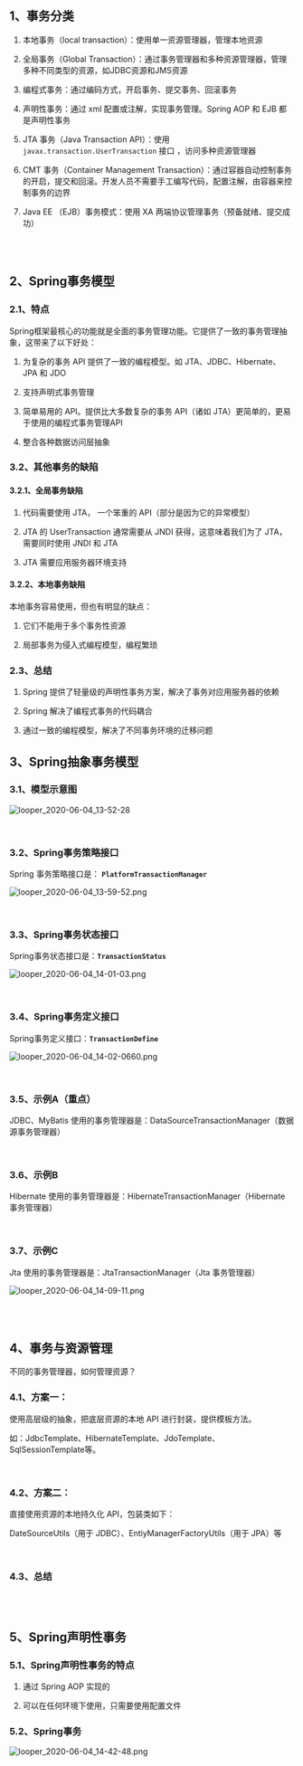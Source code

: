 ## 1、事务分类

1. 本地事务（local transaction）：使用单一资源管理器，管理本地资源

2. 全局事务（Global Transaction）：通过事务管理器和多种资源管理器，管理多种不同类型的资源，如JDBC资源和JMS资源

3. 编程式事务：通过编码方式，开启事务、提交事务、回滚事务

4. 声明性事务：通过 xml 配置或注解，实现事务管理。Spring AOP 和 EJB 都是声明性事务

5. JTA 事务（Java Transaction API）：使用 `javax.transaction.UserTransaction` 接口 ，访问多种资源管理器  

6. CMT 事务（Container Management Transaction）：通过容器自动控制事务的开启，提交和回滚。开发人员不需要手工编写代码，配置注解，由容器来控制事务的边界

7. Java EE （EJB）事务模式：使用 XA 两端协议管理事务（预备就绪、提交成功）

<br>

<br>

## 2、Spring事务模型

### 2.1、特点

Spring框架最核心的功能就是全面的事务管理功能。它提供了一致的事务管理抽象，这带来了以下好处：

1. 为复杂的事务 API 提供了一致的编程模型。如 JTA、JDBC、Hibernate、JPA 和 JDO

2. 支持声明式事务管理

3. 简单易用的 API。提供比大多数复杂的事务 API（诸如 JTA）更简单的，更易于使用的编程式事务管理API

4. 整合各种数据访问层抽象



### 3.2、其他事务的缺陷

#### 3.2.1、全局事务缺陷

1. 代码需要使用 JTA， 一个笨重的 API（部分是因为它的异常模型）

2.  JTA 的 UserTransaction 通常需要从 JNDI 获得，这意味着我们为了 JTA，需要同时使用 JNDI 和 JTA

3. JTA 需要应用服务器环境支持  



#### 3.2.2、本地事务缺陷

本地事务容易使用，但也有明显的缺点：

1. 它们不能用于多个事务性资源

2. 局部事务为侵入式编程模型，编程繁琐



### 2.3、总结

1. Spring 提供了轻量级的声明性事务方案，解决了事务对应用服务器的依赖

2. Spring 解决了编程式事务的代码耦合
3. 通过一致的编程模型，解决了不同事务环境的迁移问题









## 3、Spring抽象事务模型

### 3.1、模型示意图

![looper_2020-06-04_13-52-28](https://raw.githubusercontent.com/1004032560/images/master/looper_2020-06-04_13-52-28.png)

<br>

### 3.2、Spring事务策略接口

Spring 事务策略接口是： **`PlatformTransactionManager`**

![looper_2020-06-04_13-59-52.png](https://raw.githubusercontent.com/1004032560/images/master/looper_2020-06-04_13-59-52.png)

<br>

### 3.3、Spring事务状态接口

Spring事务状态接口是：**`TransactionStatus`**

![looper_2020-06-04_14-01-03.png](https://raw.githubusercontent.com/1004032560/images/master/looper_2020-06-04_14-02-00.png)

<br>

### 3.4、Spring事务定义接口

Spring事务定义接口：**`TransactionDefine`**

![looper_2020-06-04_14-02-0660.png](E:\MyBlog\SpringNote\image\looper_2020-06-04_14-02-00.png)

<br>

### 3.5、示例A（重点）

JDBC、MyBatis 使用的事务管理器是：DataSourceTransactionManager（数据源事务管理器）





<br>

### 3.6、示例B

Hibernate 使用的事务管理器是：HibernateTransactionManager（Hibernate 事务管理器）



<br>

### 3.7、示例C

Jta 使用的事务管理器是：JtaTransactionManager（Jta 事务管理器）

![looper_2020-06-04_14-09-11.png](https://raw.githubusercontent.com/1004032560/images/master/looper_2020-06-04_14-09-11.png)

<br>

<br>

## 4、事务与资源管理

不同的事务管理器，如何管理资源？

### 4.1、方案一：

使用高层级的抽象，把底层资源的本地 API 进行封装，提供模板方法。

如：JdbcTemplate、HibernateTemplate、JdoTemplate、SqlSessionTemplate等。

<br>

### 4.2、方案二：

直接使用资源的本地持久化 API，包装类如下：

DateSourceUtils（用于 JDBC）、EntiyManagerFactoryUtils（用于 JPA）等

<br>

### 4.3、总结



<br>

<br>

## 5、Spring声明性事务

### 5.1、Spring声明性事务的特点

1. 通过 Spring AOP 实现的

2. 可以在任何环境下使用，只需要使用配置文件



### 5.2、Spring事务

![looper_2020-06-04_14-42-48.png](https://raw.githubusercontent.com/1004032560/images/master/looper_2020-06-04_14-42-48.png)

<br>

